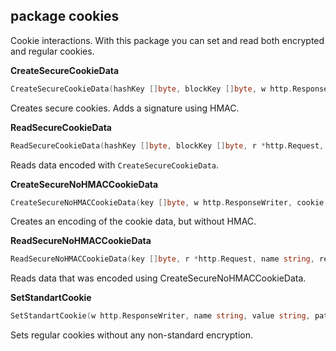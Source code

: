 ## package cookies
Cookie interactions. With this package you can set and read both 
encrypted and regular cookies.

__CreateSecureCookieData__
```go
CreateSecureCookieData(hashKey []byte, blockKey []byte, w http.ResponseWriter, cookie *http.Cookie, cookieValue interface{}) error
```
Creates secure cookies. Adds a signature using HMAC.

__ReadSecureCookieData__
```go
ReadSecureCookieData(hashKey []byte, blockKey []byte, r *http.Request, name string, readCookie interface{}) error
```
Reads data encoded with `CreateSecureCookieData`.

__CreateSecureNoHMACCookieData__
```go
CreateSecureNoHMACCookieData(key []byte, w http.ResponseWriter, cookie *http.Cookie, cookieValue interface{}) error
```
Creates an encoding of the cookie data, but without HMAC.

__ReadSecureNoHMACCookieData__
```go
ReadSecureNoHMACCookieData(key []byte, r *http.Request, name string, readValue interface{}) error
```
Reads data that was encoded using CreateSecureNoHMACCookieData.

__SetStandartCookie__
```go
SetStandartCookie(w http.ResponseWriter, name string, value string, path string, maxAge int)
```
Sets regular cookies without any non-standard encryption.